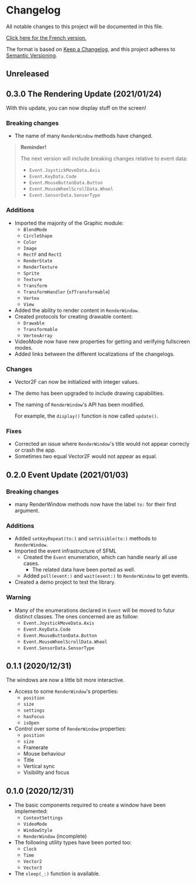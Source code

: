 # Changelog
All notable changes to this project will be documented in this file.

[Click here for the French version.](Documentation/Changelog/CHANGELOG_fr.md)

The format is based on [Keep a Changelog](https://keepachangelog.com/en/1.0.0/),
and this project adheres to [Semantic Versioning](https://semver.org/spec/v2.0.0.html).

## Unreleased

## 0.3.0 The Rendering Update (2021/01/24)
With this update, you can now display stuff on the screen!

### Breaking changes
- The name of many `RenderWindow` methods have changed.

> **Reminder!**
>
> The next version will include breaking changes relative to event data:
>    - `Event.JoystickMoveData.Axis`
>    - `Event.KeyData.Code`
>    - `Event.MouseButtonData.Button`
>    - `Event.MouseWheelScrollData.Wheel`
>    - `Event.SensorData.SensorType`

### Additions
- Imported the majority of the Graphic module:
    - `BlendMode`
    - `CircleShape`
    - `Color`
    - `Image`
    - `RectF` and `RectI`
    - `RenderState`
    - `RenderTexture`
    - `Sprite`
    - `Texture`
    - `Transform`
    - `TransformHandler` (`sfTransformable`)
    - `Vertex`
    - `View`
- Added the ability to render content in `RenderWindow`.
- Created protocols for creating drawable content:
    - `Drawable`
    - `Transformable`
    - `VertexArray`
- VideoMode now have new properties for getting and verifying fullscreen modes.
- Added links between the different localizations of the changelogs.

### Changes
- Vector2F can now be initialized with integer values.
- The demo has been upgraded to include drawing capabilities.
- The naming of `RenderWindow`'s API has been modified.

    For example, the `display()` function is now called `update()`.

### Fixes
- Corrected an issue where `RenderWindow`'s title would not appear correcly or crash the app.
- Sometimes two equal Vector2F would not appear as equal.

## 0.2.0 Event Update (2021/01/03)
### Breaking changes
- many RenderWindow methods now have the label `to:` for their first argument.

### Additions
- Added `setKeyRepeat(to:)` and `setVisible(to:)` methods to `RenderWindow`.
- Imported the event infrastructure of SFML
    - Created the `Event` enumeration, which can handle nearly all use cases.
        - The related data have been ported as well.
    - Added `poll(event:)` and `wait(event:)` to `RenderWindow` to get events.
- Created a demo project to test the library.

### Warning
- Many of the enumerations declared in `Event` will be moved to futur distinct classes. The ones concerned are as follow:
    - `Event.JoystickMoveData.Axis`
    - `Event.KeyData.Code`
    - `Event.MouseButtonData.Button`
    - `Event.MouseWheelScrollData.Wheel`
    - `Event.SensorData.SensorType`

## 0.1.1 (2020/12/31)
The windows are now a little bit more interactive.
- Access to some `RenderWindow`'s properties:
    - `position`
    - `size`
    - `settings`
    - `hasFocus`
    - `isOpen`
- Control over some of `RenderWindow` properties:
    - `position`
    - `size`
    - Framerate
    - Mouse behaviour
    - Title
    - Vertical sync
    - Visibility and focus

## 0.1.0 (2020/12/31)
- The basic components required to create a window have been implemented:
    - `ContextSettings`
    - `VideoMode`
    - `WindowStyle`
    - `RenderWindow` (incomplete)
- The following utility types have been ported too:
    - `Clock`
    - `Time`
    - `Vector2`
    - `Vector3`
- The `sleep(_:)` function is available.
